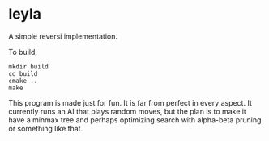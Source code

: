# leyla

A simple reversi implementation.

To build,

    mkdir build
    cd build
    cmake ..
    make

This program is made just for fun. It is far from perfect in every aspect. It currently 
runs an AI that plays random moves, but the plan is to make it have a minmax tree and 
perhaps optimizing search with alpha-beta pruning or something like that.
